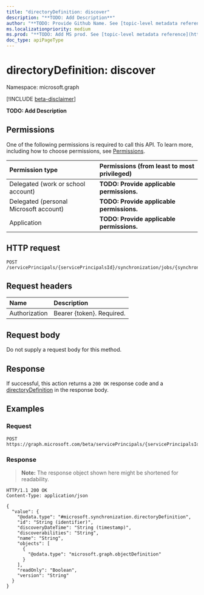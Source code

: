 ```yaml
---
title: "directoryDefinition: discover"
description: "**TODO: Add Description**"
author: "**TODO: Provide Github Name. See [topic-level metadata reference](https://msgo.azurewebsites.net/add/document/guidelines/metadata.html#topic-level-metadata)**"
ms.localizationpriority: medium
ms.prod: "**TODO: Add MS prod. See [topic-level metadata reference](https://msgo.azurewebsites.net/add/document/guidelines/metadata.html#topic-level-metadata)**"
doc_type: apiPageType
---
```


# directoryDefinition: discover
Namespace: microsoft.graph

[!INCLUDE [beta-disclaimer](../../includes/beta-disclaimer.md)]

**TODO: Add Description**

## Permissions
One of the following permissions is required to call this API. To learn more, including how to choose permissions, see [Permissions](/graph/permissions-reference).

|Permission type|Permissions (from least to most privileged)|
|:---|:---|
|Delegated (work or school account)|**TODO: Provide applicable permissions.**|
|Delegated (personal Microsoft account)|**TODO: Provide applicable permissions.**|
|Application|**TODO: Provide applicable permissions.**|

## HTTP request

<!-- {
  "blockType": "ignored"
}
-->
``` http
POST /servicePrincipals/{servicePrincipalsId}/synchronization/jobs/{synchronizationJobId}/schema/directories/{directoryDefinitionId}/discover
```

## Request headers
|Name|Description|
|:---|:---|
|Authorization|Bearer {token}. Required.|

## Request body
Do not supply a request body for this method.

## Response

If successful, this action returns a `200 OK` response code and a [directoryDefinition](../resources/directorydefinition.md) in the response body.

## Examples

### Request
<!-- {
  "blockType": "request",
  "name": "directorydefinition_discover"
}
-->
``` http
POST https://graph.microsoft.com/beta/servicePrincipals/{servicePrincipalsId}/synchronization/jobs/{synchronizationJobId}/schema/directories/{directoryDefinitionId}/discover
```


### Response
>**Note:** The response object shown here might be shortened for readability.
<!-- {
  "blockType": "response",
  "truncated": true,
  "@odata.type": "microsoft.synchronization.directoryDefinition"
}
-->
``` http
HTTP/1.1 200 OK
Content-Type: application/json

{
  "value": {
    "@odata.type": "#microsoft.synchronization.directoryDefinition",
    "id": "String (identifier)",
    "discoveryDateTime": "String (timestamp)",
    "discoverabilities": "String",
    "name": "String",
    "objects": [
      {
        "@odata.type": "microsoft.graph.objectDefinition"
      }
    ],
    "readOnly": "Boolean",
    "version": "String"
  }
}
```

